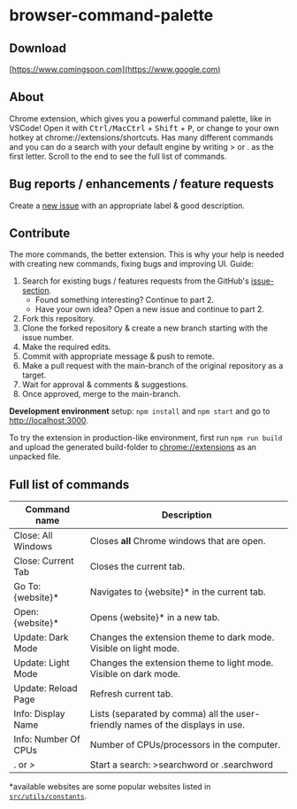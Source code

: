# browser-command-palette

## Download

[https://www.comingsoon.com](https://www.google.com)

## About

Chrome extension, which gives you a powerful command palette, like in VSCode! Open it with <kbd>Ctrl/MacCtrl</kbd> + <kbd>Shift</kbd> + <kbd>P</kbd>, or change to your own hotkey at chrome://extensions/shortcuts. Has many different commands and you can do a search with your default engine by writing > or . as the first letter. Scroll to the end to see the full list of commands.

## Bug reports / enhancements / feature requests

Create a [new issue](https://github.com/olliglorioso/browser-command-palette/issues) with an appropriate label & good description.

## Contribute

The more commands, the better extension. This is why your help is needed with creating new commands, fixing bugs and improving UI. Guide:

1. Search for existing bugs / features requests from the GitHub's [issue-section](https://github.com/olliglorioso/browser-command-palette/issues).
    - Found something interesting? Continue to part 2.
    - Have your own idea? Open a new issue and continue to part 2.
2. Fork this repository.
3. Clone the forked repository & create a new branch starting with the issue number.
4. Make the required edits.
5. Commit with appropriate message & push to remote.
6. Make a pull request with the main-branch of the original repository as a target.
7. Wait for approval & comments & suggestions.
8. Once approved, merge to the main-branch.

**Development environment** setup: ```npm install``` and ```npm start``` and go to <http://localhost:3000>.

To try the extension in production-like environment,
first run ```npm run build``` and upload the generated build-folder to [chrome://extensions](chrome://extensions/shortcuts) as an unpacked file.

## Full list of commands

| Command name         | Description                                                                    |
|----------------------|--------------------------------------------------------------------------------|
| Close: All Windows   | Closes **all** Chrome windows that are open.                                   |
| Close: Current Tab   | Closes the current tab.                                                        |
| Go To: {website}*    | Navigates to {website}* in the current tab.                                    |
| Open: {website}*     | Opens {website}* in a new tab.                                                 |
| Update: Dark Mode    | Changes the extension theme to dark mode. Visible on light mode.               |
| Update: Light Mode   | Changes the extension theme to light mode. Visible on dark mode.               |
| Update: Reload Page  | Refresh current tab.                                                           |
| Info: Display Name   | Lists (separated by comma) all the user-friendly names of the displays in use. |
| Info: Number Of CPUs | Number of CPUs/processors in the computer.                                     |
| . or >               | Start a search: >searchword or .searchword                                     |

*available websites are some popular websites listed in [`src/utils/constants`](https://github.com/olliglorioso/browser-command-palette/blob/master/src/utils/constants.ts).
